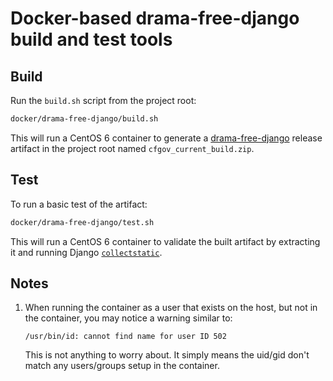 # Docker-based drama-free-django build and test tools

## Build

Run the `build.sh` script from the project root:

```sh
docker/drama-free-django/build.sh
```

This will run a CentOS 6 container to generate a [drama-free-django](https://github.com/cfpb/drama-free-django) release artifact in the project root named `cfgov_current_build.zip`.

## Test

To run a basic test of the artifact:

```sh
docker/drama-free-django/test.sh
```

This will run a CentOS 6 container to validate the built artifact by extracting it and running Django
[`collectstatic`](https://docs.djangoproject.com/en/1.11/ref/contrib/staticfiles/#collectstatic).

## Notes

1. When running the container as a user that exists on the host, but not in the container, you may notice a warning similar to:

    ```
    /usr/bin/id: cannot find name for user ID 502
    ```

    This is not anything to worry about. It simply means the uid/gid don't match any users/groups setup in the container.
